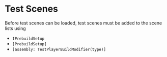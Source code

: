 # Test Scenes

Before test scenes can be loaded, test scenes must be added to the scene lists
using

- `IPrebuildSetup`
- `[PrebuildSetup]`
- `[assembly: TestPlayerBuildModifier(type)]`
